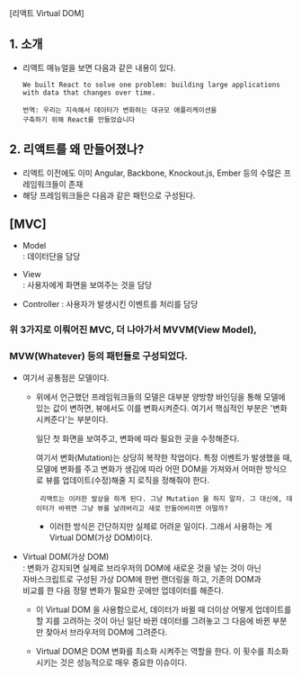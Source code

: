 [리액트 Virtual DOM]

## 1. 소개

- 리액트 매뉴얼을 보면 다음과 같은
  내용이 있다.

      We built React to solve one problem: building large applications with data that changes over time.

      번역: 우리는 지속해서 데이터가 변화하는 대규모 애플리케이션을
      구축하기 위해 React를 만들었습니다

## 2. 리액트를 왜 만들어졌나?

- 리액트 이전에도 이미 Angular, Backbone, Knockout.js, Ember 등의
  수많은 프레임워크들이 존재
- 해당 프레임워크들은 다음과 같은 패턴으로 구성된다.

## [MVC]

- Model  
  : 데이터단을 담당

- View  
  : 사용자에게 화면을 보여주는 것을 담당

- Controller
  : 사용자가 발생시킨 이벤트를 처리를 담당

### 위 3가지로 이뤄어진 MVC, 더 나아가서 MVVM(View Model),

### MVW(Whatever) 등의 패턴들로 구성되었다.

- 여기서 공통점은 모델이다.

  - 위에서 언근했던 프레임워크들의 모델은 대부분
    양방향 바인딩을 통해 모델에 있는 값이 변하면,
    뷰에서도 이를 변화시켜준다. 여기서 핵심적인
    부분은 '변화시켜준다'는 부분이다.

    일단 첫 화면을 보여주고, 변화에 따라 필요한 곳을
    수정해준다.

    여기서 변화(Mutation)는 상당히 복작한 작업이다.
    특정 이벤트가 발생했을 때, 모델에 변화를 주고
    변화가 생김에 따라 어떤 DOM을 가져와서 어떠한
    방식으로 뷰를 업데이트(수정)해줄 지 로직을 정해줘야 한다.

         리액트는 이러한 발상을 하게 된다. 그냥 Mutation 을 하지 말자. 그 대신에, 데이터가 바뀌면 그냥 뷰를 날려버리고 새로 만들어버리면 어떨까?

    - 이러한 방식은 간단하지만 실제로 어려운 일이다. 그래서 사용하는 게
      Virtual DOM(가상 DOM)이다.

- Virtual DOM(가상 DOM)  
   : 변화가 감지되면 실제로 브라우저의 DOM에 새로운 것을 넣는 것이 아닌  
   자바스크립트로 구성된 가상 DOM에 한번 랜더링을 하고, 기존의 DOM과  
   비교를 한 다음 정말 변화가 필요한 곳에만 업데이터를 해준다.

  - 이 Virtual DOM 을 사용함으로서, 데이터가 바뀔 때 더이상 어떻게
    업데이트를 할 지를 고려하는 것이 아닌 일단 바뀐 데이터를 그려놓고
    그 다음에 바뀐 부분만 찾아서 브라우저의 DOM에 그려준다.

  - Virtual DOM은 DOM 변화를 최소화 시켜주는 역할을 한다.
    이 횟수를 최소화 시키는 것은 성능적으로 매우 중요한 이슈이다.
